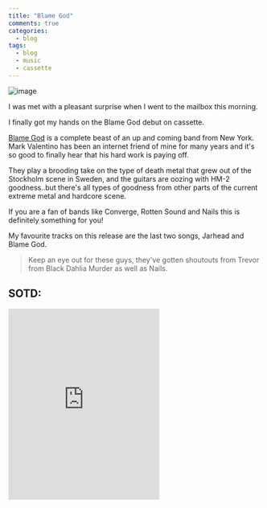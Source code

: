 ```yaml
---
title: "Blame God"
comments: true
categories:
  - blog
tags:
  - blog
  - music
  - cassette
---
```

![image](https://raw.githubusercontent.com/dotMavriQ/dotmavriq.github.io/master/assets/images/2017-09-25%2017.03.23%201611718201670737685_225509279.jpg)

I was met with a pleasant surprise when I went to the mailbox this morning.

I finally got my hands on the Blame God debut on cassette.

[Blame God](https://blamegodusa.bandcamp.com/releases) is a complete beast of an up and coming band from New York.
Mark Valentino has been an internet friend of mine for many years and it's so good to finally hear that his hard work is paying off.

They play a brooding take on the type of death metal that grew out of the Stockholm scene in Sweden, and the guitars are oozing with HM-2 goodness..but there's all types of goodness from other parts of the current extreme metal and hardcore scene.

If you are a fan of bands like Converge, Rotten Sound and Nails this is definitely something for you! 

My favourite tracks on this release are the last two songs, Jarhead and Blame God.

>Keep an eye out for these guys, they've gotten shoutouts from Trevor from Black Dahlia Murder as well as Nails. 

## SOTD:
<iframe src="https://open.spotify.com/embed?uri=spotify:track:2c6mmon2gwcDkC6Ew5ogma" width="300" height="380" frameborder="0" allowtransparency="true" allow="encrypted-media"></iframe>
